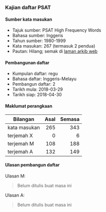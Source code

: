 ---
---

### Kajian daftar PSAT

#### Sumber kata masukan

* Tajuk sumber: PSAT High Frequency Words
* Bahasa sumber: Inggeris
* Tahun sumber: 1980-1999
* Kata masukan: 267 (termasuk 2 pendua)
* Pautan: Hilang; semak di [laman arkib web][1]

#### Pembangunan daftar

* Kumpulan daftar: regu
* Bahasa daftar: Inggeris-Melayu
* Pembangun daftar: 2
* Tarikh mula: 2018-03-29
* Tarikh siap: 2018-04-30

#### Maklumat perangkaan

| Bilangan     | Asal    | Semasa  |
| ------------ | -------:| -------:|
| kata masukan | 265     | 343     |
| terjemah X   | 0       | 6       |
| terjemah M   | 108     | 188     |
| terjemah A   | 132     | 149     |

#### Ulasan pembangun daftar

Ulasan M:

> Belum ditulis buat masa ini

Ulasan A:

> Belum ditulis buat masa ini

  [1]: https://web.archive.org/web/20170427204836/http://cabrinihigh.com/academics/psatwords
